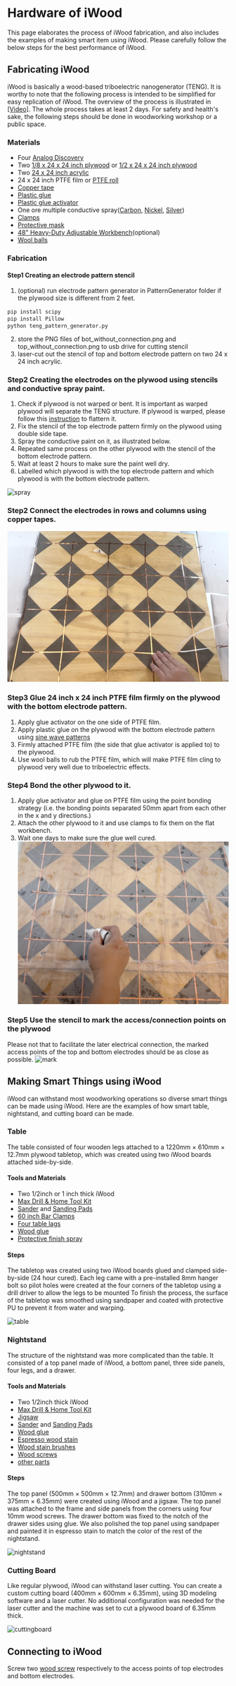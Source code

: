 # Hardware of iWood
This page elaborates the process of iWood fabrication, and also includes the examples of making smart item using iWood.
Please carefully follow the below steps for the best performance of iWood.

## Fabricating iWood
iWood is basically a wood-based triboelectric nanogenerator (TENG). It is worthy to note that the following process is intended to be simplified for easy replication of iWood.
The overview of the process is illustrated in [[Video]](https://youtu.be/MELff8HCPHg?t=97). 
The whole process takes at least 2 days.
For safety and health's sake, the following steps should be done in woodworking workshop or a public space.

### Materials

- Four [Analog Discovery](https://a.co/d/8UZeghu)
- Two [1/8 x 24 x 24 inch plywood](https://a.co/d/iPqR0PH) or  [1/2 x 24 x 24 inch plywood](https://www.homedepot.com/p/Handprint-1-4-in-x-2-ft-x-2-ft-Sanded-Plywood-300810/202093828)
- Two [24 x 24 inch acrylic](https://a.co/d/brCa8oK)
- 24 x 24 inch PTFE film or [PTFE roll](https://a.co/d/5RTONVc)
- [Copper tape](https://a.co/d/4Cftsjp)
- [Plastic glue](https://a.co/d/3S82JSe)
- [Plastic glue activator](https://a.co/d/aBmSUQ3)
-  One ore multiple conductive spray([Carbon](https://a.co/d/iR77i8i), [Nickel](https://a.co/d/hQNKQcg), [Silver](https://a.co/d/5PgTTYC)) 
- [Clamps](https://a.co/d/0wzBkBz)
- [Protective mask](https://a.co/d/hiEatmB)
- [48" Heavy-Duty Adjustable Workbench](https://a.co/d/1tXMlNN)(optional)
- [Wool balls](https://a.co/d/3kH88tN)

### Fabrication

#### Step1 Creating an electrode pattern stencil

1. (optional) run electrode pattern generator in PatternGenerator folder if the plywood size is different from 2 feet.

``` 
pip install scipy 
pip install Pillow	
python teng_pattern_generator.py 
```

2. store the PNG files of bot_without_connection.png and top_without_connection.png to usb drive for cutting stencil 
3. laser-cut out the stencil of top and bottom electrode pattern on two 24 x 24 inch acrylic.

### Step2 Creating the electrodes on the plywood using stencils and conductive spray paint.
1. Check if plywood is not warped or bent. It is important as warped plywood will separate the TENG structure. If plywood is warped, please follow this [instruction](https://theplywood.com/flattening-warped/) to flattern it.
2. Fix the stencil of the top electrode pattern firmly on the plywood using double side tape. 
3. Spray the conductive paint on it, as illustrated below.
4. Repeated same process on the other plywood with the stencil of the bottom electrode pattern.
5. Wait at least 2 hours to make sure the paint well dry.
6. Labelled which plywood is with the top electrode pattern and which plywood is with the bottom electrode pattern.

![spray](./images/spray.png)

### Step2 Connect the electrodes in rows and columns using copper tapes.
![connection](./images/connection.png)

### Step3 Glue 24 inch x 24 inch PTFE film firmly on the plywood with the bottom electrode pattern.
1. Apply glue activator on the one side of PTFE film.
2. Apply plastic glue on the plywood with the bottom electrode pattern using [sine wave patterns](https://i0.wp.com/hardwoodfloorsmag.com/wp-content/uploads/2020/11/gluepatterns.png?resize=589%2C538&ssl=1)
3. Firmly attached PTFE film (the side that glue activator is applied to) to the plywood.
4. Use wool balls to rub the PTFE film, which will make PTFE film cling to plywood very well due to triboelectric effects.

### Step4 Bond the other plywood to it.
1. Apply glue activator and glue on PTFE film using the point bonding strategy (i.e. the bonding points separated 50mm apart from each other in the x and y directions.)
2. Attach the other plywood to it and use clamps to fix them on the flat workbench.
3. Wait one days to make sure the glue well cured.
![glue](./images/glue.png)


### Step5 Use the stencil to mark the access/connection points on the plywood
Please not that to facilitate the later electrical connection, the marked access points of the top and bottom electrodes should be as close as possible.
![mark](./images/mark.png)


## Making Smart Things using iWood
iWood can withstand most woodworking operations so diverse smart things can be made using iWood.
Here are the examples of how smart table, nightstand, and cutting board can be made.


### Table
The table consisted of four wooden legs attached to a 1220mm × 610mm × 12.7mm plywood tabletop, which was created using two iWood boards attached side-by-side.

#### Tools and Materials

- Two 1/2inch or 1 inch thick iWood
- [Max Drill & Home Tool Kit](https://a.co/d/b6gZmiJ)
- [Sander](https://a.co/d/84EjKV1) and [Sanding Pads](https://a.co/d/5d0wtur)
- [60 inch Bar Clamps](https://www.harborfreight.com/60-in-aluminum-f-style-bar-clamp-60673.html?utm_source=google&utm_medium=cpc&utm_campaign=17890471891&campaignid=17890471891&utm_content=146321473864&adsetid=146321473864&product=60673&store=&gclid=Cj0KCQjwj7CZBhDHARIsAPPWv3ewYJpY6wVamlKSgkyAdApbYyD1VPTYwRjKL2F4Onukndyx26Ju2aoaAlgBEALw_wcB)
- [Four table lags](https://www.homedepot.com/p/Waddell-WAD2428-2-1-8-in-x-2-1-8-in-x-28-in-Pine-Traditional-Leg-10001528/202528521?)
- [Wood glue](https://a.co/d/1thNf7T)
- [Protective finish spray](https://a.co/d/a6j9l2X)

#### Steps

The tabletop was created using two iWood boards glued and clamped side-by-side (24 hour cured). Each leg came with a pre-installed 8mm hanger bolt so pilot holes were created at the four corners of the tabletop using a drill driver to allow the legs to be mounted To finish the process, the surface of the tabletop was smoothed using sandpaper and coated with protective PU to prevent it from water and warping. 

![table](./images/table.png)

### Nightstand
The structure of the nightstand was more complicated than the table. It consisted of a top panel made of iWood, a bottom panel, three side panels, four legs, and a drawer. 

#### Tools and Materials

- Two 1/2inch thick iWood
- [Max Drill & Home Tool Kit](https://a.co/d/b6gZmiJ)
- [Jigsaw](https://a.co/d/4tzq35w)
- [Sander](https://a.co/d/84EjKV1) and [Sanding Pads](https://a.co/d/5d0wtur)
- [Wood glue](https://a.co/d/1thNf7T)
- [Espresso wood stain](https://a.co/d/gJiDYvg)
- [Wood stain brushes](https://a.co/d/9qsEuGZ)
- [Wood screws](https://a.co/d/gTcbIOj)
- [other parts](https://www.walmart.com/ip/Mainstays-Hillside-Nightstand-with-Drawer-Espresso-Finish/689698575?athbdg=L1600)

#### Steps

The top panel (500mm × 500mm × 12.7mm) and drawer bottom (310mm × 375mm  × 6.35mm) were created using iWood and a jigsaw. The top panel was attached to the frame and side panels from the corners using four 10mm wood screws. The drawer bottom was fixed to the notch of the drawer sides using glue. We also polished the top panel using sandpaper and painted it in espresso stain to match the color of the rest of the nightstand. 

![nightstand](./images/nightstand.png)


### Cutting Board
Like regular plywood, iWood can withstand laser cutting. You can create a custom cutting board (400mm × 600mm × 6.35mm), using 3D modeling software and a laser cutter. No additional configuration was needed for the laser cutter and the machine was set to cut a plywood board of 6.35mm thick.

![cuttingboard](./images/cuttingboard.png)

## Connecting to iWood

Screw two [wood screw](https://www.amazon.com/dp/B09ZRS4ZX3?ref_=cm_sw_r_cp_ud_dp_749WP0QV6BJNM8280V73) respectively to the access points of top electrodes and bottom electrodes.

